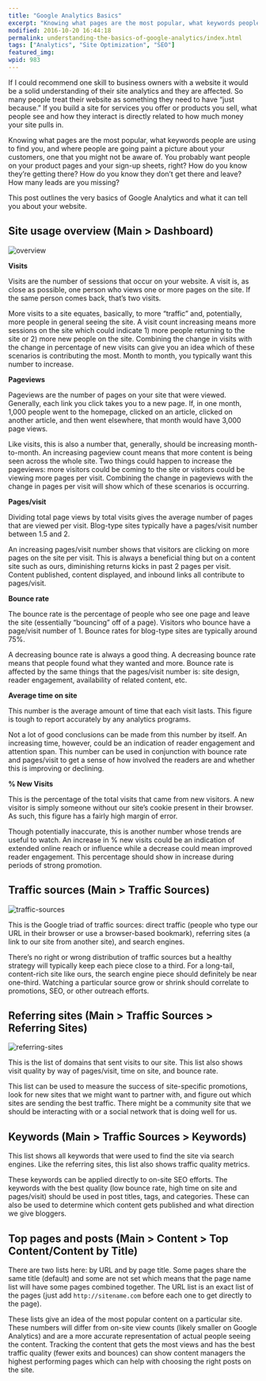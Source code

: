 ```yaml
---
title: "Google Analytics Basics"
excerpt: "Knowing what pages are the most popular, what keywords people are using to find you, and where people are going paint a picture about your customers."
modified: 2016-10-20 16:44:18
permalink: understanding-the-basics-of-google-analytics/index.html
tags: ["Analytics", "Site Optimization", "SEO"]
featured_img:
wpid: 983
---
```



If I could recommend one skill to business owners with a website it would be a solid understanding of their site analytics and they are affected. So many people treat their website as something they need to have “just because.” If you build a site for services you offer or products you sell, what people see and how they interact is directly related to how much money your site pulls in.

Knowing what pages are the most popular, what keywords people are using to find you, and where people are going paint a picture about your customers, one that you might not be aware of. You probably want people on your product pages and your sign-up sheets, right? How do you know they’re getting there? How do you know they don’t get there and leave? How many leads are you missing?

This post outlines the very basics of Google Analytics and what it can tell you about your website.

Site usage overview (Main &gt; Dashboard)
-----------------------------------------

![overview](/_images/2009/08/overview.png "overview")

**Visits**

Visits are the number of sessions that occur on your website. A visit is, as close as possible, one person who views one or more pages on the site. If the same person comes back, that’s two visits.

More visits to a site equates, basically, to more “traffic” and, potentially, more people in general seeing the site. A visit count increasing means more sessions on the site which could indicate 1) more people returning to the site or 2) more new people on the site. Combining the change in visits with the change in percentage of new visits can give you an idea which of these scenarios is contributing the most. Month to month, you typically want this number to increase.

**Pageviews**

Pageviews are the number of pages on your site that were viewed. Generally, each link you click takes you to a new page. If, in one month, 1,000 people went to the homepage, clicked on an article, clicked on another article, and then went elsewhere, that month would have 3,000 page views.

Like visits, this is also a number that, generally, should be increasing month-to-month. An increasing pageview count means that more content is being seen across the whole site. Two things could happen to increase the pageviews: more visitors could be coming to the site or visitors could be viewing more pages per visit. Combining the change in pageviews with the change in pages per visit will show which of these scenarios is occurring.

**Pages/visit**

Dividing total page views by total visits gives the average number of pages that are viewed per visit. Blog-type sites typically have a pages/visit number between 1.5 and 2.

An increasing pages/visit number shows that visitors are clicking on more pages on the site per visit. This is always a beneficial thing but on a content site such as ours, diminishing returns kicks in past 2 pages per visit. Content published, content displayed, and inbound links all contribute to pages/visit.

**Bounce rate**

The bounce rate is the percentage of people who see one page and leave the site (essentially “bouncing” off of a page). Visitors who bounce have a page/visit number of 1. Bounce rates for blog-type sites are typically around 75%.

A decreasing bounce rate is always a good thing. A decreasing bounce rate means that people found what they wanted and more. Bounce rate is affected by the same things that the pages/visit number is: site design, reader engagement, availability of related content, etc.

**Average time on site**

This number is the average amount of time that each visit lasts. This figure is tough to report accurately by any analytics programs.

Not a lot of good conclusions can be made from this number by itself. An increasing time, however, could be an indication of reader engagement and attention span. This number can be used in conjunction with bounce rate and pages/visit to get a sense of how involved the readers are and whether this is improving or declining.

**% New Visits**

This is the percentage of the total visits that came from new visitors. A new visitor is simply someone without our site’s cookie present in their browser. As such, this figure has a fairly high margin of error.

Though potentially inaccurate, this is another number whose trends are useful to watch. An increase in % new visits could be an indication of extended online reach or influence while a decrease could mean improved reader engagement. This percentage should show in increase during periods of strong promotion.

Traffic sources (Main &gt; Traffic Sources)
-------------------------------------------

![traffic-sources](/_images/2009/08/traffic-sources.png "traffic-sources")

This is the Google triad of traffic sources: direct traffic (people who type our URL in their browser or use a browser-based bookmark), referring sites (a link to our site from another site), and search engines.

There’s no right or wrong distribution of traffic sources but a healthy strategy will typically keep each piece close to a third. For a long-tail, content-rich site like ours, the search engine piece should definitely be near one-third. Watching a particular source grow or shrink should correlate to promotions, SEO, or other outreach efforts.

Referring sites (Main &gt; Traffic Sources &gt; Referring Sites)
----------------------------------------------------------------

![referring-sites](/_images/2009/08/referring-sites.png "referring-sites")

This is the list of domains that sent visits to our site. This list also shows visit quality by way of pages/visit, time on site, and bounce rate.

This list can be used to measure the success of site-specific promotions, look for new sites that we might want to partner with, and figure out which sites are sending the best traffic. There might be a community site that we should be interacting with or a social network that is doing well for us.

Keywords (Main &gt; Traffic Sources &gt; Keywords)
--------------------------------------------------

This list shows all keywords that were used to find the site via search engines. Like the referring sites, this list also shows traffic quality metrics.

These keywords can be applied directly to on-site SEO efforts. The keywords with the best quality (low bounce rate, high time on site and pages/visit) should be used in post titles, tags, and categories. These can also be used to determine which content gets published and what direction we give bloggers.

Top pages and posts (Main &gt; Content &gt; Top Content/Content by Title)
-------------------------------------------------------------------------

There are two lists here: by URL and by page title. Some pages share the same title (default) and some are not set which means that the page name list will have some pages combined together. The URL list is an exact list of the pages (just add `http://sitename.com` before each one to get directly to the page).

These lists give an idea of the most popular content on a particular site. These numbers will differ from on-site view counts (likely smaller on Google Analytics) and are a more accurate representation of actual people seeing the content. Tracking the content that gets the most views and has the best traffic quality (fewer exits and bounces) can show content managers the highest performing pages which can help with choosing the right posts on the site.
